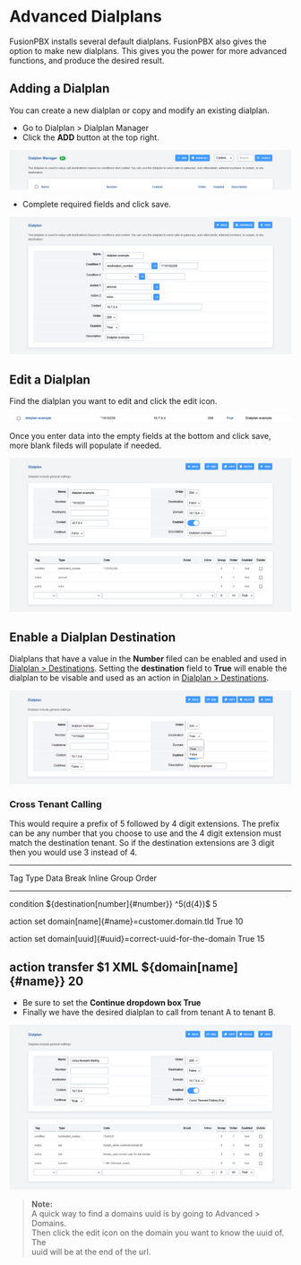 # Advanced Dialplans

FusionPBX installs several default dialplans. FusionPBX also gives the
option to make new dialplans. This gives you the power for more advanced
functions, and produce the desired result.

## Adding a Dialplan

You can create a new dialplan or copy and modify an existing dialplan.

-   Go to Dialplan \> Dialplan Manager
-   Click the **ADD** button at the top right.

![image](../_static/images/dialplan/fusionpbx_dialplan_advanced1.png)

-   Complete required fields and click save.

![image](../_static/images/dialplan/fusionpbx_dialplan_advanced2.png)

## Edit a Dialplan

Find the dialplan you want to edit and click the edit icon.

![image](../_static/images/dialplan/fusionpbx_dialplan_advanced3.png)

Once you enter data into the empty fields at the bottom and click save,
more blank fileds will populate if needed.

![image](../_static/images/dialplan/fusionpbx_dialplan_advanced4.png)

## Enable a Dialplan Destination

Dialplans that have a value in the **Number** filed can be enabled and
used in [Dialplan \> Destinations](../dialplan/destinations.html).
Setting the **destination** field to **True** will enable the dialplan
to be visable and used as an action in [Dialplan \>
Destinations](../dialplan/destinations.html).

![image](../_static/images/dialplan/fusionpbx_dialplan_advanced5.png)

### Cross Tenant Calling

This would require a prefix of 5 followed by 4 digit extensions. The
prefix can be any number that you choose to use and the 4 digit
extension must match the destination tenant. So if the destination
extensions are 3 digit then you would use 3 instead of 4.

  ---------------------------------------------------------------------------------------------------------------------------------
  Tag         Type                               Data                                              Break   Inline   Group   Order
  ----------- ---------------------------------- ------------------------------------------------- ------- -------- ------- -------
  condition   \${destination[number]{#number}}   \^5(d{4})\$                                                                5

  action      set                                domain[name]{#name}=customer.domain.tld                   True             10

  action      set                                domain[uuid]{#uuid}=correct-uuid-for-the-domain           True             15

  action      transfer                           \$1 XML \${domain[name]{#name}}                                            20
  ---------------------------------------------------------------------------------------------------------------------------------

-   Be sure to set the **Continue dropdown box True**
-   Finally we have the desired dialplan to call from tenant A to tenant
    B.

![image](../_static/images/dialplan/fusionpbx_custom_dialplan.png)

>**Note:**   
>A quick way to find a domains uuid is by going to Advanced \> Domains.   
>Then click the edit icon on the domain you want to know the uuid of. The   
>uuid will be at the end of the url.

